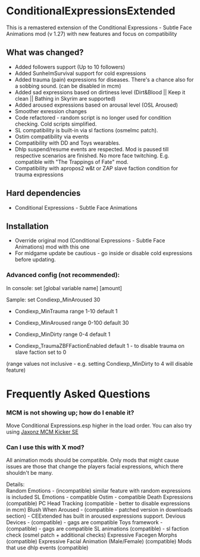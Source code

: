 # ConditionalExpressionsExtended

This is a remastered extension of the Conditional Expressions - Subtle Face Animations mod (v 1.27) with new features and focus on compatibility
 
## What was changed?

- Added followers support (Up to 10 followers)
- Added SunhelmSurvival support for cold expressions
- Added trauma (pain) expressions for diseases. There's a chance also for a sobbing sound. (can be disabled in mcm)
- Added sad expressions based on dirtiness level (Dirt&Blood || Keep it clean || Bathing in Skyrim are supported)
- Added aroused expressions based on arousal level (OSL Aroused)
- Smoother exression changes
- Code refactored - random script is no longer used for condition checking. Cold scripts simplified.
- SL compatibility is built-in via sl factions (osmelmc patch).
- Ostim compatibility via events
- Compatibility with DD and Toys wearables.
- Dhlp suspend/resume events are respected. Mod is paused till respective scenarios are finished. No more face twitching. E.g. compatible with "The Trappings of Fate" mod.
- Compatibility with apropos2 w&t or ZAP slave faction condition for trauma expressions
 
## Hard dependencies

- Conditional Expressions - Subtle Face Animations
 
## Installation

- Override original mod (Conditional Expressions - Subtle Face Animations) mod with this one
- For midgame update be cautious - go inside or disable cold expressions before updating.

### Advanced config (not recommended):

In console:  set [global variable name] [amount]

Sample: set Condiexp_MinAroused 30

- Condiexp_MinTrauma range 1-10 default 1
- Condiexp_MinAroused range 0-100 default 30
- Condiexp_MinDirty range 0-4 default 1

- Condiexp_TraumaZBFFactionEnabled default 1 - to disable trauma on slave faction set to 0

(range values not inclusive - e.g. setting Condiexp_MinDirty to 4 will disable feature)


# Frequently Asked Questions

### MCM is not showing up; how do I enable it?

Move Conditional Expressions.esp higher in the load order. You can also try using [Jaxonz MCM Kicker SE](https://www.nexusmods.com/skyrimspecialedition/mods/36801?tab=description) 

### Can I use this with X mod? 

All animation mods should be compatible. Only mods that might cause issues are those that change the players facial expressions, which there shouldn't be many.

Details:  
Random Emotions - (incompatible) similar feature with random expressions is included
SL Emotions - compatible
Ostim - compatible
Death Expressions (compatible)
PC Head Tracking (compatible - better to disable expressions in mcm)
Blush When Aroused - (compatible - patched version in downloads section) -  CEExtended has built in aroused expressions support.
Devious Devices - (compatible) - gags are compatible
Toys framework - (compatible) - gags are compatible
SL animations (compatible) - sl faction check (osmel patch + additional checks) 
Expressive Facegen Morphs   (compatible)
Expressive Facial Animation (Male/Female)  (compatible)
Mods that use dhlp events (compatible) 
